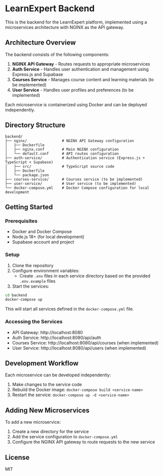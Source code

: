 # LearnExpert Backend

This is the backend for the LearnExpert platform, implemented using a microservices architecture with NGINX as the API gateway.

## Architecture Overview

The backend consists of the following components:

1. **NGINX API Gateway** - Routes requests to appropriate microservices
2. **Auth Service** - Handles user authentication and management using Express.js and Supabase
3. **Courses Service** - Manages course content and learning materials (to be implemented)
4. **User Service** - Handles user profiles and preferences (to be implemented)

Each microservice is containerized using Docker and can be deployed independently.

## Directory Structure

```
backend/
├── nginx/                # NGINX API Gateway configuration
│   ├── Dockerfile
│   ├── nginx.conf        # Main NGINX configuration
│   └── default.conf      # API routes configuration
├── auth-service/         # Authentication service (Express.js + TypeScript + Supabase)
│   ├── src/              # TypeScript source code
│   ├── Dockerfile
│   └── package.json
├── courses-service/      # Courses service (to be implemented)
├── user-service/         # User service (to be implemented)
└── docker-compose.yml    # Docker Compose configuration for local development
```

## Getting Started

### Prerequisites

- Docker and Docker Compose
- Node.js 18+ (for local development)
- Supabase account and project

### Setup

1. Clone the repository
2. Configure environment variables:
   - Create `.env` files in each service directory based on the provided `.env.example` files
3. Start the services:

```bash
cd backend
docker-compose up
```

This will start all services defined in the `docker-compose.yml` file.

### Accessing the Services

- API Gateway: http://localhost:8080
- Auth Service: http://localhost:8080/api/auth
- Courses Service: http://localhost:8080/api/courses (when implemented)
- User Service: http://localhost:8080/api/users (when implemented)

## Development Workflow

Each microservice can be developed independently:

1. Make changes to the service code
2. Rebuild the Docker image: `docker-compose build <service-name>`
3. Restart the service: `docker-compose up -d <service-name>`

## Adding New Microservices

To add a new microservice:

1. Create a new directory for the service
2. Add the service configuration to `docker-compose.yml`
3. Configure the NGINX API gateway to route requests to the new service

## License

MIT 